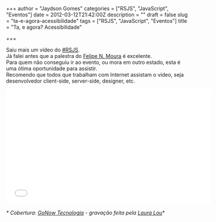 +++
author = "Jaydson Gomes"
categories = ["RSJS", "JavaScript", "Eventos"]
date = 2012-03-12T21:42:00Z
description = ""
draft = false
slug = "ta-e-agora-acessibilidade"
tags = ["RSJS", "JavaScript", "Eventos"]
title = "Ta, e agora? Acessibilidade"

+++

Saiu mais um vídeo do [#RSJS](http://rsjs.org).  
Já falei antes que a palestra do [Felipe N. Moura](http://felipenmoura.org) é excelente.  
Para quem não conseguiu ir ao evento, ou mora em outro estado, esta é uma ótima oportunidade para assistir.  
Recomendo que todos que trabalham com Internet assistam o vídeo, seja desenvolvedor client-side, server-side, designer, etc.  

<iframe width="560" height="315" src="//www.youtube.com/embed/PHsIYJfLq3E" frameborder="0" allowfullscreen></iframe>  

_* Cobertura: [GoNow Tecnologia](http://www.gonow.com.br) - gravação feita pela [Laura Lou](http://www.facebook.com/djlou09)_*